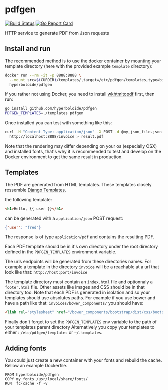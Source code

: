 # pdfgen
[![Build Status](https://travis-ci.org/hyperboloide/pdfgen.svg?branch=master)](https://travis-ci.org/hyperboloide/pdfgen)
[![Go Report Card](https://goreportcard.com/badge/github.com/hyperboloide/pdfgen)](https://goreportcard.com/report/github.com/hyperboloide/pdfgen)


HTTP service to generate PDF from Json requests

## Install and run

The recommended method is to use the docker container by mounting your template
directory (here with the provided example `template` directory):

```sh
docker run --rm -it -p 8888:8888 \
  --mount src=$(CURDIR)/templates/,target=/etc/pdfgen/templates,type=bind \
  hyperboloide/pdfgen
```

If you rather not using Docker, you need to install [wkhtmltopdf](https://wkhtmltopdf.org/downloads.html)
first, then run:
```sh
go install github.com/hyperboloide/pdfgen
PDFGEN_TEMPLATES=./templates pdfgen
```

Once installed you can test with something like this:
```sh
curl -H "Content-Type: application/json" -X POST -d @my_json_file.json \
  http://localhost:8888/invoice > result.pdf
```

Note that the rendering may differ depending on your os (especially OSX) and installed fonts,
that's why it is recommended to test and develop on the Docker environment to
get the same result in production.

## Templates

The PDF are generated from HTML templates. These templates closely ressemble [Django Templates](https://docs.djangoproject.com/en/1.9/ref/templates/language/).

the following template:
```html
<h1>Hello, {{ user }}</h1>
```

can be generated with a `application/json` POST request:

```json
{"user": "fred"}
```

The response is of type `application/pdf` and contains the resulting PDF.

Each PDF template should be in it's own directory under the root directory
defined in the `PDFGEN_TEMPLATES` environment variable.

The urls endpoints will be generated from these directories names. For example a template
in the directory `invoice` will be a reachable at a url that look like that: `http://host:port/invoice`

The template directory must contain an `index.html` file and optionnaly
a `footer.html` file. Other assets like images and CSS should be in
that directory too.
Note that each PDF is generated in isolation and so
your templates should use absolutes paths.
For example if you use bower and have a path like that:
`invoices/bower_components/`
you should have:

```html
<link rel="stylesheet" href="/bower_components/bootstrap/dist/css/bootstrap.min.css" media='screen,print'>
```

Finally don't forget to set the `PDFGEN_TEMPLATES` env variable to the path of
your templates parent directory
Alternatively you copy your templates to either :
`/etc/pdfgen/templates` or `~/.templates`.

## Adding fonts

You could just create a new container with your fonts and rebuild the
cache. Bellow an example Dockerfile.

```
FROM hyperboloide/pdfgen
COPY my_fonts /usr/local/share/fonts/
RUN  fc-cache -f -v
```
